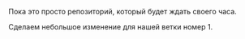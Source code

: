 Пока это просто репозиторий, который будет ждать своего часа.

Сделаем небольшое изменение для нашей ветки номер 1.